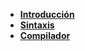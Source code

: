 
- [**Introducción**](/)
- [**Sintaxis**](/syntax.md)
- [**Compilador**](https://github.com/BlassGO/DinoCompiler ':ignore')